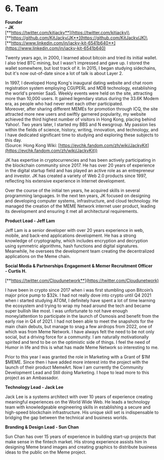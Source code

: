 # 6. Team

**Founder** \
**- JK**\
[**https://twitter.com/kitjacky**](https://twitter.com/kitjacky)\
[**https://github.com/KitJacky/JK**](https://github.com/KitJacky/JK)\
[**https://www.linkedin.com/in/jacky-kit-6541b640**](https://www.linkedin.com/in/jacky-kit-6541b640)

Twenty years ago, in 2000, I learned about bitcoin and tried its initial wallet. I also tried BTC mining, but I wasn't impressed and gave up. I stored the wallet somewhere, but lost track of it. In 2015, I began studying sidechains, but it's now out-of-date since a lot of talk is about Layer 2.

In 1997, I developed Hong Kong's inaugural dating website and chat room registration system employing CGI/PERL and MDB technology, establishing the world's premier SaaS. Weekly events were held on the site, attracting more than 10,000 users. It gained legendary status during the 33.6K Modem era, as people who had never met each other participated.\
Moreover, after sharing different MEMEs for promotion through ICQ, the site attracted more new users and swiftly garnered popularity, my website achieved the third highest number of visitors in Hong Kong, placing behind Yahoo!. Two years later, I started my BBS and N ewsgroup. My passion lies within the fields of science, history, writing, innovation, and technology, and I have dedicated significant time to studying and exploring these subjects to this day.\
(Source: Hong Kong Wiki: [https://evchk.fandom.com/zh/wiki/JackyKit](https://evchk.fandom.com/zh/wiki/JackyKit))

JK has expertise in cryptocurrencies and has been actively participating in the blockchain community since 2017. He has over 20 years of experience in the digital startup field and has played an active role as an entrepreneur and investor. JK has created a variety of Web 2.0 products since 1997, reflecting his extensive experience in Internet development.

Over the course of the initial ten years, he acquired skills in several programming languages. In the next ten years, JK focused on designing and developing computer systems, infrastructure, and cloud technology. He managed the creation of the MEME Network internet user product, leading its development and ensuring it met all architectural requirements.



**Product Lead - Jeff Lam**

Jeff Lam is a senior developer with over 20 years experience in web, mobile, and back-end applications development. He has a strong knowledge of cryptography, which includes encryption and decryption using symmetric algorithms, hash functions and digital signatures. Meanwhile, he oversees the development team creating the decentralized applications on the Meme chain.



**Social Media & Partnerships Engagement & Memer Recruitment Officer**\
**- Curtis H.**

[**https://twitter.com/Cloudunetwork**](https://twitter.com/Cloudunetwork)

I have been in crypto since 2017 when i was first stumbling upon Bitcoin’s major price pump to $32k. I had not really dove into crypto until Q4 2021 when i started studying ATOM, I definitely have spent a lot of time learning the ecosystem and trying to wrap my head around the tech and became super bullish like most. I was unfortunate to not have enough money/attention to participate in the launch of Osmosis and benefit from the early rise in Q4 of 2021. I had not been able to meet the snapshots for the main chain debuts, but manage to snag a few airdrops from 2022, one of which was from Meme Network. I have always felt the need to be not only social, but a driving force for a community. I am naturally motivationally spirited and tend to be on the optimistic side of things. I feel the need of Humor in life and this is what has made Meme Network so interesting to me.

Prior to this year I was granted the role in Marketing with a Grant of $1M $MEME. Since then i have added more interest into the project with the launch of their product MemeArt. Now I am currently the Community Development Lead and Still doing Marketing. I hope to lead more to this project as an Ambassador.



**Technology Lead - Jack Lee**

Jack Lee is a systems architect with over 10 years of experience creating meaningful experiences on the World Wide Web. He leads a technology team with knowledgeable engineering skills in establishing a secure and high-speed blockchain infrastructure. His unique skill set is indispensable to bridging the gap between the technical and business worlds.



**Branding & Design Lead - Sun Chan**

Sun Chan has over 15 years of experience in building start-up projects that make sense in the fintech market. His strong experience assists him in designing Meme brand images and creating graphics to distribute business ideas to the public on the Meme project.
